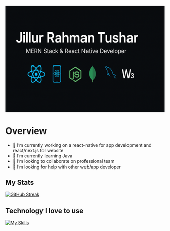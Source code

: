 ![githubProfileBanner](https://github.com/Jillurcf/jillurcf/blob/main/githubBanner.png)


# Overview

- 🔭 I’m currently working on a react-native for app development and react/next.js for website
- 🌱 I’m currently learning Java
- 👯 I’m looking to collaborate on professional team
- 🤔 I’m looking for help with other web/app developer

## My Stats
[![GitHub Streak](https://github-readme-streak-stats.herokuapp.com?user=jillurcf)](https://git.io/streak-stats)

## Technology I love to use
[![My Skills](https://skillicons.dev/icons?i=java,kotlin,js,ts,react,nodejs,mongodb,html,tailwind,firebase,figma,ai,ps,git,docker)](https://skillicons.dev)
